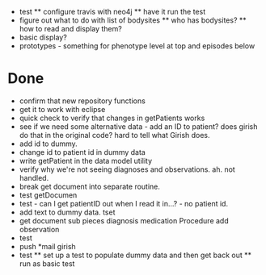 * test
** configure travis with neo4j
** have it run the test
* figure out what to do with list of bodysites
** who has bodysites?
** how to read and display them?
* basic display?
* prototypes - something for phenotype level at top and  episodes below

Done
====
* confirm that new repository functions
* get it to work with eclipse
* quick check to verify that changes in getPatients works
* see if we need some alternative data - add an ID to patient? does girish do that in the original code? hard to tell what Girish does.
* add id to dummy.
* change id to patient id in dummy data
* write getPatient in the data model utility
* verify why we're not seeing diagnoses and observations. ah. not handled.
* break get document into separate routine.
* test getDocumen
* test - can I get patientID out when I read it in...? - no patient id.
* add text to dummy data. tset 
* get document sub pieces 
		diagnosis
		medication
		Procedure
		add observation
* test
* push
*mail girish
*  test
** set up a test to populate dummy data and then get back out
** run as basic test